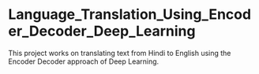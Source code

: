 # Language_Translation_Using_Encoder_Decoder_Deep_Learning
This project works on translating text from Hindi to English using the Encoder Decoder approach of Deep Learning.
